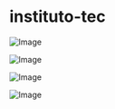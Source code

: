 # instituto-tec

![Image](https://github.com/user-attachments/assets/696619fc-dd4f-4e55-ae70-a22cecc17c7a)

![Image](https://github.com/user-attachments/assets/249493fb-85bb-4285-b02f-a44c57207f8e)

![Image](https://github.com/user-attachments/assets/d32c9961-fe84-45a9-aebe-3b612cd8ca99)

![Image](https://github.com/user-attachments/assets/f041ee85-6da3-445f-8650-1ae53964e43c)
